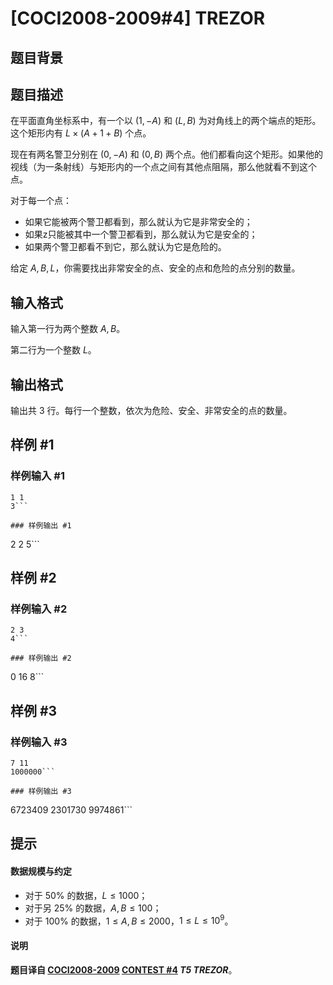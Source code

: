 # [COCI2008-2009#4] TREZOR

## 题目背景



## 题目描述

在平面直角坐标系中，有一个以 $(1,-A)$ 和 $(L,B)$ 为对角线上的两个端点的矩形。这个矩形内有 $L\times (A+1+B)$ 个点。

现在有两名警卫分别在 $(0,-A)$ 和 $(0,B)$ 两个点。他们都看向这个矩形。如果他的视线（为一条射线）与矩形内的一个点之间有其他点阻隔，那么他就看不到这个点。

对于每一个点：

- 如果它能被两个警卫都看到，那么就认为它是非常安全的；
- 如果z只能被其中一个警卫都看到，那么就认为它是安全的；
- 如果两个警卫都看不到它，那么就认为它是危险的。

给定 $A,B,L$，你需要找出非常安全的点、安全的点和危险的点分别的数量。


## 输入格式

输入第一行为两个整数 $A,B$。

第二行为一个整数 $L$。

## 输出格式

输出共 $3$ 行。每行一个整数，依次为危险、安全、非常安全的点的数量。

## 样例 #1

### 样例输入 #1
```
1 1
3```

### 样例输出 #1

```
2
2
5```

## 样例 #2

### 样例输入 #2
```
2 3
4```

### 样例输出 #2

```
0
16
8```

## 样例 #3

### 样例输入 #3
```
7 11
1000000```

### 样例输出 #3

```
6723409
2301730
9974861```

## 提示

#### 数据规模与约定

- 对于 $50\%$ 的数据，$L\le 1000$；
- 对于另 $25\%$ 的数据，$A,B\le 100$；
- 对于 $100\%$ 的数据，$1\le A,B\le 2000$，$1\le L\le 10^9$。

#### 说明

**题目译自 [COCI2008-2009](https://hsin.hr/coci/archive/2008_2009/) [CONTEST #4](https://hsin.hr/coci/archive/2008_2009/contest4_tasks.pdf) *T5 TREZOR***。
